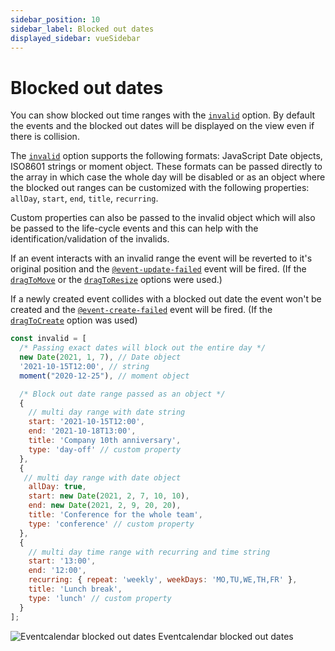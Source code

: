 ```yaml
---
sidebar_position: 10
sidebar_label: Blocked out dates
displayed_sidebar: vueSidebar
---
```


# Blocked out dates

You can show blocked out time ranges with the [`invalid`](./api#opt-invalid) option. By default the events and the blocked out dates will be displayed on the view even if there is collision.

The [`invalid`](./api#opt-invalid) option supports the following formats: JavaScript Date objects, ISO8601 strings or moment object. These formats can be passed directly to the array in which case the whole day will be disabled or as an object where the blocked out ranges can be customized with the following properties: `allDay`, `start`, `end`, `title`, `recurring`.

Custom properties can also be passed to the invalid object which will also be passed to the life-cycle events and this can help with the identification/validation of the invalids.

If an event interacts with an invalid range the event will be reverted to it's original position and the [`@event-update-failed`](./api#event-onEventUpdateFailed) event will be fired. (If the [`dragToMove`](./api#opt-dragToMove) or the [`dragToResize`](./api#opt-dragToResize) options were used.)

If a newly created event collides with a blocked out date the event won't be created and the [`@event-create-failed`](./api#event-onEventCreateFailed) event will be fired. (If the [`dragToCreate`](./api#opt-dragToCreate) option was used)

```javascript title="Invalid array example with various properties"
const invalid = [
  /* Passing exact dates will block out the entire day */
  new Date(2021, 1, 7), // Date object
  '2021-10-15T12:00', // string
  moment("2020-12-25"), // moment object

  /* Block out date range passed as an object */
  {
    // multi day range with date string
    start: '2021-10-15T12:00',
    end: '2021-10-18T13:00',
    title: 'Company 10th anniversary',
    type: 'day-off' // custom property
  },
  {
   // multi day range with date object
    allDay: true,
    start: new Date(2021, 2, 7, 10, 10),
    end: new Date(2021, 2, 9, 20, 20),
    title: 'Conference for the whole team',
    type: 'conference' // custom property
  },
  {
    // multi day time range with recurring and time string
    start: '13:00',
    end: '12:00',
    recurring: { repeat: 'weekly', weekDays: 'MO,TU,WE,TH,FR' },
    title: 'Lunch break',
    type: 'lunch' // custom property
  }
];
```

<div className="pdg-img">
    <img src="https://docs.mobiscroll.com/Content/img/docs/blocked-out-dates.gif" alt="Eventcalendar blocked out dates" />
    <label className="img-label">Eventcalendar blocked out dates</label>
</div>